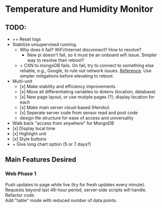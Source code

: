 # Temperature and Humidity Monitor

## TODO:
* \+\+ Reset logs
* Stabilize unsupervised running.
  * Why does it fail? WiFi/Internet disconnect? How to resolve?
    * New pi doesn't fail, so it must be an onboard wifi issue. Simpler way to resolve than reboot?
  * \+ CXN to mongoDB fails. On fail, try to connect to something else reliable, e.g., Google, to rule out network issues. [Reference](https://paulgalow.com/how-to-check-for-internet-connectivity-node). Use simpler mitigations before elevating to reboot.
* Multi-unit
  * \[x\] Make stability and efficiency improvements
  * \[x\] Move all differentiating variables to dotenv \(location, database\)
  * \[x\] New page layout, or use mutiple pages \(?\); display location for each
  * \[x\] Make main server cloud-based (Heroku)
  * \[x\] Seperate server code from sensor read and post code
  * design file structure for ease of access and universality
* Walk back "access from anywhere" for MongoDB
* \[x\] Display local time
* \[x\] Highlight unit
* \[x\] Style buttons
* \+ Give long chart option (5 or 7 days?)

## Main Features Desired

### Web Phase 1
Push updates to page while live (try for fresh updates every minute).  
Requests beyond last 48-hour period, server-side scripts will handle.  
Refactor code.  
Add "table" mode with reduced number of data points.  